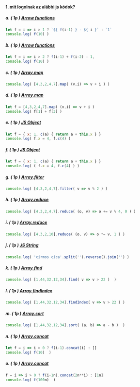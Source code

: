 #### 1. mit logolnak az alábbi js kódok?

##### a. ( 1p ) [Arrow functions](https://developer.mozilla.org/en-US/docs/Web/JavaScript/Reference/Functions/Arrow_functions)

```javascript
let f = i => i > 1 ? `${ f(i-1) } - ${ i }` : `1`
console.log( f(10) )
```

##### b. ( 1p ) [Arrow functions](https://developer.mozilla.org/en-US/docs/Web/JavaScript/Reference/Functions/Arrow_functions)

```javascript
let f = i => i > 2 ? f(i-1) + f(i-2) : 1,
console.log( f(10) )
```

##### c. ( 1p ) [Array.map](https://developer.mozilla.org/en-US/docs/Web/JavaScript/Reference/Global_Objects/Array/map)

```javascript
console.log( [4,3,2,4,7].map( (v,i) => v + i ) )
```

##### d. ( 1p ) [Array.map](https://developer.mozilla.org/en-US/docs/Web/JavaScript/Reference/Global_Objects/Array/map)

```javascript
let f = [4,3,2,4,7].map( (v,i) => v + i )
console.log( f[1] + f[3] )
```

##### e. ( 1p ) [JS Object](https://developer.mozilla.org/en-US/docs/Web/JavaScript/Reference/Global_Objects/Object)

```javascript
let f = { x: 1, c(a) { return a + this.x } }
console.log( f.x = 4, f.c(4) )
```

##### f. ( 1p ) [JS Object](https://developer.mozilla.org/en-US/docs/Web/JavaScript/Reference/Global_Objects/Object)

```javascript
let f = { x: 1, c(a) { return a + this.x } }
console.log( ( f.x = 4, f.c(4) ) )
```

##### g. ( 1p ) [Array.filter](https://developer.mozilla.org/en-US/docs/Web/JavaScript/Reference/Global_Objects/Array/filter)

```javascript
console.log( [4,3,2,4,7].filter( v => v % 2 ) )
```

##### h. ( 1p ) [Array.reduce](https://developer.mozilla.org/en-US/docs/Web/JavaScript/Reference/Global_Objects/Array/Reduce)

```javascript
console.log( [4,3,2,4,7].reduce( (o, v) => o += v % 4, 0 ) )
```

##### i. ( 1p ) [Array.reduce](https://developer.mozilla.org/en-US/docs/Web/JavaScript/Reference/Global_Objects/Array/Reduce)

```javascript
console.log( [4,3,2,10].reduce( (o, v) => o *= v, 1 ) )
```

##### j. ( 1p ) [JS String](https://developer.mozilla.org/en-US/docs/Web/JavaScript/Reference/Global_Objects/String)

```javascript
console.log( 'cirmos cica'.split('').reverse().join('') )
```

##### k. ( 1p ) [Array.find](https://developer.mozilla.org/en-US/docs/Web/JavaScript/Reference/Global_Objects/Array/find)

```javascript
console.log( [1,44,32,12,34].find( v => v > 22 )  )
```

##### l. ( 1p ) [Array.findIndex](https://developer.mozilla.org/en-US/docs/Web/JavaScript/Reference/Global_Objects/Array/findIndex)

```javascript
console.log( [1,44,32,12,34].findIndex( v => v > 22 ) )
```

##### m. ( 1p ) [Array.sort](https://developer.mozilla.org/en-US/docs/Web/JavaScript/Reference/Global_Objects/Array/sort)

```javascript
console.log( [1,44,32,12,34].sort( (a, b) => a - b )  )
```

##### n. ( 1p ) [Array.concat](https://developer.mozilla.org/en-US/docs/Web/JavaScript/Reference/Global_Objects/Array/concat)

```javascript
let f = i => i > 0 ? f(i-1).concat(i) : []
console.log( f(10)  )
```

##### o. ( 1p ) [Array.concat](https://developer.mozilla.org/en-US/docs/Web/JavaScript/Reference/Global_Objects/Array/concat)

```javascript
f = i => i > 0 ? f(i-1n).concat(2n**i) : [1n] 
console.log( f(100n)  )
```
